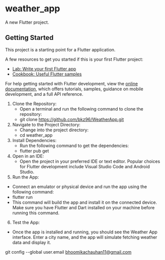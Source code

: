 # weather_app

A new Flutter project.

## Getting Started

This project is a starting point for a Flutter application.

A few resources to get you started if this is your first Flutter project:

- [Lab: Write your first Flutter app](https://docs.flutter.dev/get-started/codelab)
- [Cookbook: Useful Flutter samples](https://docs.flutter.dev/cookbook)

For help getting started with Flutter development, view the
[online documentation](https://docs.flutter.dev/), which offers tutorials,
samples, guidance on mobile development, and a full API reference.


1. Clone the Repository:
   - Open a terminal and run the following command to clone the repository:
   - git clone https://github.com/bkz96/WeatherApp.git
2. Navigate to the Project Directory:
   - Change into the project directory:
   - cd weather_app
3. Install Dependencies:
   - Run the following command to get the dependencies:
   - flutter pub get
4. Open in an IDE:
   - Open the project in your preferred IDE or text editor. Popular choices for Flutter development include Visual Studio Code and Android Studio.
5. Run the App:
  - Connect an emulator or physical device and run the app using the following command:
  - flutter run
  - This command will build the app and install it on the connected device. Make sure you have Flutter and Dart installed on your machine before running this command.
6. Test the App:
  - Once the app is installed and running, you should see the Weather App interface. Enter a city name, and the app will simulate fetching weather data and display it.

git config --global user.email bhoomikachauhan11@gmail.com